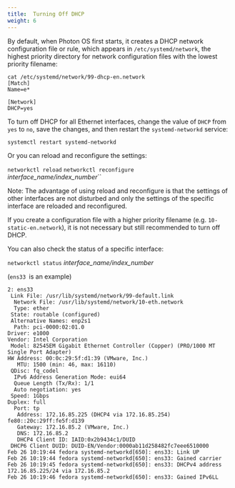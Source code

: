 ```yaml
---
title:  Turning Off DHCP
weight: 6
---
```


By default, when Photon OS first starts, it creates a DHCP network configuration file or rule, which appears in `/etc/systemd/network`, the highest priority directory for network configuration files with the lowest priority filename:

	cat /etc/systemd/network/99-dhcp-en.network
	[Match]
	Name=e*

	[Network]
	DHCP=yes

To turn off DHCP for all Ethernet interfaces, change the value of `DHCP` from `yes` to `no`, save the changes, and then restart the `systemd-networkd` service: 

	systemctl restart systemd-networkd

Or you can reload and reconfigure the settings:

 `networkctl reload` 
  `networkctl reconfigure ` *interface_name/index_number*``

Note: The advantage of using reload and reconfigure is that the settings of other interfaces are not disturbed and only the settings of the specific interface are reloaded and reconfigured.


If you create a configuration file with a higher priority filename (e.g. `10-static-en.network`), it is not necessary but still recommended to turn off DHCP.

You can also check the status of a specific interface:

`networkctl status` *interface_name/index_number*

(`ens33 `is an example)

    2: ens33
     Link File: /usr/lib/systemd/network/99-default.link  
      Network File: /usr/lib/systemd/network/10-eth.network   
      Type: ether 
     State: routable (configured)   
     Alternative Names: enp2s1
      Path: pci-0000:02:01.0  
    Driver: e1000 
    Vendor: Intel Corporation 
     Model: 82545EM Gigabit Ethernet Controller (Copper) (PRO/1000 MT Single Port Adapter)
    HW Address: 00:0c:29:5f:d1:39 (VMware, Inc.)  
       MTU: 1500 (min: 46, max: 16110)
     QDisc: fq_codel  
      IPv6 Address Generation Mode: eui64 
      Queue Length (Tx/Rx): 1/1   
      Auto negotiation: yes   
     Speed: 1Gbps 
    Duplex: full  
      Port: tp
       Address: 172.16.85.225 (DHCP4 via 172.16.85.254)   
    fe80::20c:29ff:fe5f:d139  
       Gateway: 172.16.85.2 (VMware, Inc.)
       DNS: 172.16.85.2   
       DHCP4 Client ID: IAID:0x2b9434c1/DUID  
     DHCP6 Client DUID: DUID-EN/Vendor:0000ab11d258482fc7eee6510000   
    Feb 26 10:19:44 fedora systemd-networkd[650]: ens33: Link UP
    Feb 26 10:19:44 fedora systemd-networkd[650]: ens33: Gained carrier
    Feb 26 10:19:45 fedora systemd-networkd[650]: ens33: DHCPv4 address 172.16.85.225/24 via 172.16.85.2
    Feb 26 10:19:46 fedora systemd-networkd[650]: ens33: Gained IPv6LL
    